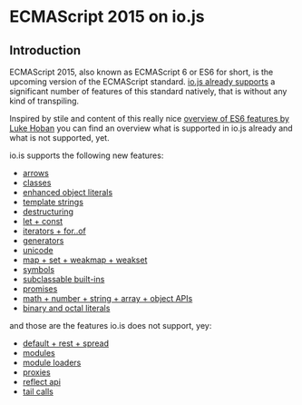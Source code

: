 # ECMAScript 2015 on io.js 

## Introduction
ECMAScript 2015, also known as ECMAScript 6 or ES6 for short, is the upcoming version of the ECMAScript standard. 
[io.js already supports](http://kangax.github.io/compat-table/es6/#iojs) a significant number of features of this 
standard natively, that is without any kind of transpiling.

Inspired by stile and content of this really nice 
[overview of ES6 features by Luke Hoban](https://github.com/lukehoban/es6features) you can find an overview what is
supported in io.js already and what is not supported, yet.

io.is supports the following new features:
- [arrows](#arrows)
- [classes](#classes)
- [enhanced object literals](#enhanced-object-literals)
- [template strings](#template-strings)
- [destructuring](#destructuring)
- [let + const](#let--const)
- [iterators + for..of](#iterators--forof)
- [generators](#generators)
- [unicode](#unicode)
- [map + set + weakmap + weakset](#map--set--weakmap--weakset)
- [symbols](#symbols)
- [subclassable built-ins](#subclassable-built-ins)
- [promises](#promises)
- [math + number + string + array + object APIs](#math--number--string--array--object-apis)
- [binary and octal literals](#binary-and-octal-literals)

and those are the features io.is does not support, yey:
- [default + rest + spread](#default--rest--spread)
- [modules](#modules)
- [module loaders](#module-loaders)
- [proxies](#proxies)
- [reflect api](#reflect-api)
- [tail calls](#tail-calls)
